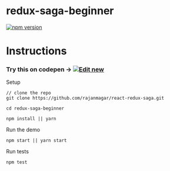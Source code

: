 # redux-saga-beginner
[![npm version](https://img.shields.io/npm/v/redux-saga.svg)](https://www.npmjs.com/package/redux-saga)

# Instructions

### Try this on codepen -> [![Edit new](https://codesandbox.io/static/img/play-codesandbox.svg)](https://codesandbox.io/s/github/rajanmagar/react-redux-saga)

Setup

```
// clone the repo
git clone https://github.com/rajanmagar/react-redux-saga.git

cd redux-saga-beginner

npm install || yarn
```

Run the demo

```
npm start || yarn start
```

Run tests

```
npm test
```
